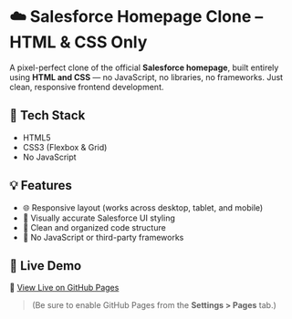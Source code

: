# ☁️ Salesforce Homepage Clone – HTML & CSS Only

A pixel-perfect clone of the official **Salesforce homepage**, built entirely using **HTML and CSS** — no JavaScript, no libraries, no frameworks. Just clean, responsive frontend development.

## 🔧 Tech Stack
- HTML5
- CSS3 (Flexbox & Grid)
- No JavaScript

## 💡 Features
- 🌐 Responsive layout (works across desktop, tablet, and mobile)
- 🎨 Visually accurate Salesforce UI styling
- 🧱 Clean and organized code structure
- 🚫 No JavaScript or third-party frameworks

## 🚀 Live Demo

🔗 [View Live on GitHub Pages](https://github.com/mayank20035/-SalesForceClone/)

> (Be sure to enable GitHub Pages from the **Settings > Pages** tab.)


